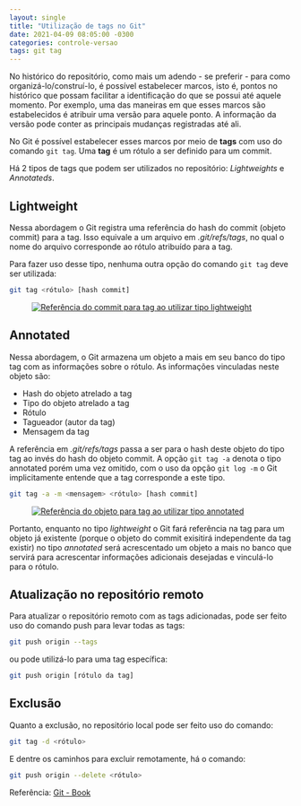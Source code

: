 ```yaml
---
layout: single
title: "Utilização de tags no Git"
date: 2021-04-09 08:05:00 -0300
categories: controle-versao
tags: git tag
---
```


No histórico do repositório, como mais um adendo - se preferir - para como organizá-lo/construí-lo, é possível estabelecer marcos, isto é, pontos no histórico que possam  facilitar a identificação do que se possui até aquele momento. Por exemplo, uma das maneiras em que esses marcos são estabelecidos é atribuir uma versão para aquele ponto. A informação da versão pode conter as principais mudanças registradas até ali.

No Git é possível estabelecer esses marcos por meio de **tags** com uso do comando `git tag`. Uma **tag** é um rótulo a ser definido para um commit.

Há 2 tipos de tags que podem ser utilizados no repositório: _Lightweights_ e _Annotateds_.

## Lightweight

Nessa abordagem o Git registra uma referência do hash do commit (objeto commit) para a tag. Isso equivale a um arquivo em _.git/refs/tags_, no qual o nome do arquivo corresponde ao rótulo atribuído para a tag.

Para fazer uso desse tipo, nenhuma outra opção do comando `git tag` deve ser utilizada:

```bash
git tag <rótulo> [hash commit]
```

<figure>
    <a href="{{ site.url }}{{ site.baseurl }}/assets/images/referência-commit-para-tag.JPG">
        <img src="{{ site.url }}{{ site.baseurl }}/assets/images/referência-commit-para-tag.JPG" alt="Referência do commit para tag ao utilizar tipo lightweight">
    </a>
</figure>

## Annotated

Nessa abordagem, o Git armazena um objeto a mais em seu banco do tipo tag com as informações sobre o rótulo. As informações vinculadas neste objeto são:
- Hash do objeto atrelado a tag
- Tipo do objeto atrelado a tag
- Rótulo
- Tagueador (autor da tag)
- Mensagem da tag

A referência em _.git/refs/tags_ passa a ser para o hash deste objeto do tipo tag ao invés do hash do objeto commit. A opção `git tag -a` denota o tipo annotated porém uma vez omitido, com o uso da opção `git log -m` o Git implicitamente entende que a tag corresponde a este tipo.

```bash
git tag -a -m <mensagem> <rótulo> [hash commit]
```

<figure>
    <a href="{{ site.url }}{{ site.baseurl }}/assets/images/referência-object-para-tag.JPG">
        <img src="{{ site.url }}{{ site.baseurl }}/assets/images/referência-object-para-tag.JPG" alt="Referência do objeto para tag ao utilizar tipo annotated">
    </a>
</figure>

Portanto, enquanto no tipo _lightweight_ o Git fará referência na tag para um objeto já existente (porque o objeto do commit exisitirá independente da tag existir) no tipo _annotated_ será acrescentado um objeto a mais no banco que servirá para acrescentar informações adicionais desejadas e vinculá-lo para o rótulo.

## Atualização no repositório remoto

Para atualizar o repositório remoto com as tags adicionadas, pode ser feito uso do comando push para levar todas as tags:

```bash
git push origin --tags
```

ou pode utilizá-lo para uma tag específica:

```bash
git push origin [rótulo da tag]
```

## Exclusão

Quanto a exclusão, no repositório local pode ser feito uso do comando:

```bash
git tag -d <rótulo>
```

E dentre os caminhos para excluir remotamente, há o comando:

```bash
git push origin --delete <rótulo>
```

Referência: [Git - Book](https://git-scm.com/book/en/v2)